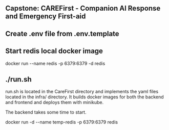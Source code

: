 ## Capstone: CAREFirst - Companion AI Response and Emergency First-aid

## Create .env file from .env.template

## Start redis local docker image
docker run --name redis -p 6379:6379 -d redis

## ./run.sh 
run.sh is located in the CareFirst directory and implements the yaml files located in the infra/ directory. It builds docker images for both the backend and frontend and deploys them with minikube.

The backend takes some time to start.

docker run -d --name temp-redis -p 6379:6379 redis